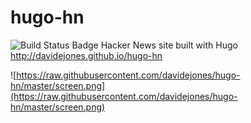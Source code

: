 # hugo-hn
![Build Status Badge](https://api.travis-ci.org/davidejones/hugo-hn.svg?branch=master)
Hacker News site built with Hugo http://davidejones.github.io/hugo-hn


![https://raw.githubusercontent.com/davidejones/hugo-hn/master/screen.png](https://raw.githubusercontent.com/davidejones/hugo-hn/master/screen.png)
